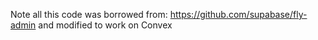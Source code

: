 Note all this code was borrowed from: https://github.com/supabase/fly-admin and modified to work on Convex